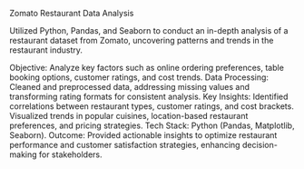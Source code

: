 Zomato Restaurant Data Analysis

Utilized Python, Pandas, and Seaborn to conduct an in-depth analysis of a restaurant dataset from Zomato, uncovering patterns and trends in the restaurant industry.

Objective:
Analyze key factors such as online ordering preferences, table booking options, customer ratings, and cost trends.
Data Processing: Cleaned and preprocessed data, addressing missing values and transforming rating formats for consistent analysis.
Key Insights:
Identified correlations between restaurant types, customer ratings, and cost brackets.
Visualized trends in popular cuisines, location-based restaurant preferences, and pricing strategies.
Tech Stack: Python (Pandas, Matplotlib, Seaborn).
Outcome: Provided actionable insights to optimize restaurant performance and customer satisfaction strategies, enhancing decision-making for stakeholders.
